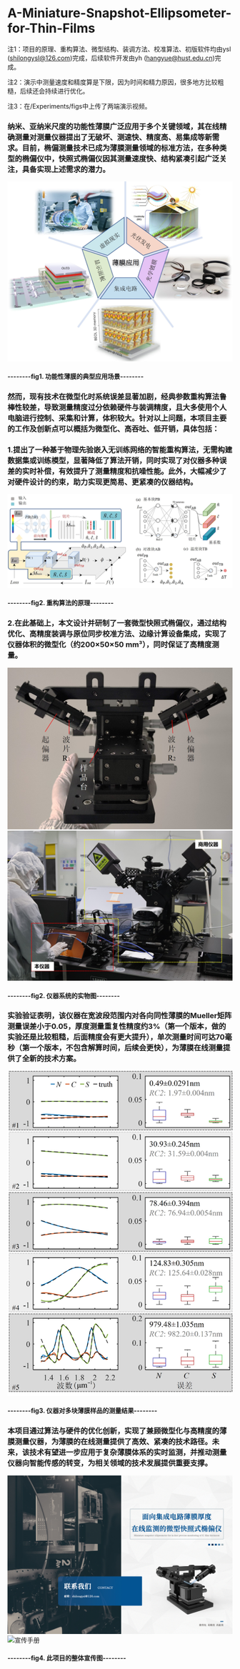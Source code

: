 # A-Miniature-Snapshot-Ellipsometer-for-Thin-Films

注1：项目的原理、重构算法、微型结构、装调方法、校准算法、初版软件均由ysl (shilongysl@126.com)完成，后续软件开发由yh (hangyue@hust.edu.cn)完成。

注2：演示中测量速度和精度算是下限，因为时间和精力原因，很多地方比较粗糙，后续还会持续进行优化。

注3：在/Experiments/figs中上传了两端演示视频。

### 纳米、亚纳米尺度的功能性薄膜广泛应用于多个关键领域，其在线精确测量对测量仪器提出了无破坏、测速快、精度高、易集成等新需求。目前，椭偏测量技术已成为薄膜测量领域的标准方法，在多种类型的椭偏仪中，快照式椭偏仪因其测量速度快、结构紧凑引起广泛关注，具备实现上述需求的潜力。

![薄膜应用](Experiments/figs/薄膜应用.jpg)

#### --------fig1. 功能性薄膜的典型应用场景--------

### 然而，现有技术在微型化时系统误差显著加剧，经典参数重构算法鲁棒性较差，导致测量精度过分依赖硬件与装调精度，且大多使用个人电脑进行控制、采集和计算，体积较大。针对以上问题，本项目主要的工作及创新点可以概括为微型化、高吞吐、低开销，具体包括：

### 1.提出了一种基于物理先验嵌入无训练网络的智能重构算法，无需构建数据集或训练模型，显著降低了算法开销，同时实现了对仪器多种误差的实时补偿，有效提升了测量精度和抗噪性能。此外，大幅减少了对硬件设计的约束，助力实现更简易、更紧凑的仪器结构。

![算法原理](Experiments/figs/重构算法.jpg)

#### --------fig2. 重构算法的原理--------

### 2.在此基础上，本文设计并研制了一套微型快照式椭偏仪，通过结构优化、高精度装调与原位同步校准方法、边缘计算设备集成，实现了仪器体积的微型化（约200×50×50 mm³），同时保证了高精度测量。

![仪器实物](Experiments/figs/仪器实物2.jpg) ![仪器实物2](Experiments/figs/仪器实物.jpg)

#### --------fig2. 仪器系统的实物图--------

### 实验验证表明，该仪器在宽波段范围内对各向同性薄膜的Mueller矩阵测量误差小于0.05，厚度测量重复性精度约3%（第一个版本，做的实验还是比较粗糙，后面精度会有更大提升），单次测量时间可达70毫秒（第一个版本，不包含解算时间，后续会更快），为薄膜在线测量提供了全新的技术方案。

![测量结果](Experiments/figs/测量结果.jpg)

#### --------fig3. 仪器对多块薄膜样品的测量结果--------

### 本项目通过算法与硬件的优化创新，实现了兼顾微型化与高精度的薄膜测量仪器，为薄膜的在线测量提供了高效、紧凑的技术路径。未来，该技术有望进一步应用于复杂薄膜体系的实时监测，并推动测量仪器向智能传感的转变，为相关领域的技术发展提供重要支撑。

![宣传手册](Experiments/figs/宣传图1.jpg) ![宣传手册](Experiments/figs/宣传图2.jpg)

#### --------fig4. 此项目的整体宣传图--------
